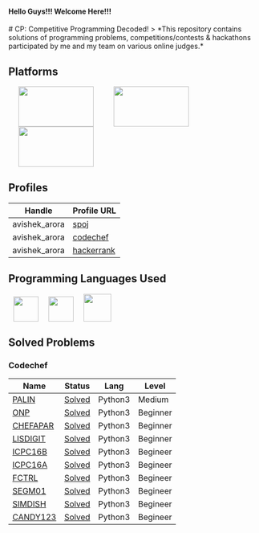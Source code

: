 <h4>Hello Guys!!! Welcome Here!!!</h4>
# CP: Competitive Programming Decoded!
> *This repository contains solutions of programming problems, competitions/contests & hackathons participated by me and my team on various online judges.*

## Platforms
<img src="https://www.codechef.com/sites/all/themes/abessive/logo.png" height="80px" width="150px" hspace="20"><img src="http://arpitbhayani.me/static/images/spoj.png" height="80px" width="150px" hspace="20"><img src="https://d3keuzeb2crhkn.cloudfront.net/hackerrank/assets/styleguide/logo_wordmark-f5c5eb61ab0a154c3ed9eda24d0b9e31.svg" height="80px" width="150px" hspace="20">




## Profiles

| Handle | Profile URL |
| ------- | --- |
| avishek_arora   | [spoj](http://www.spoj.com/users/avishek_arora/) |
| avishek_arora | [codechef](https://www.codechef.com/users/avishek_arora) |
| avishek_arora | [hackerrank](https://www.hackerrank.com/avishek_arora) |

## Programming Languages Used 
<img src="http://dipendrashekhawat.com/wp-content/uploads/2017/04/c-logo.png" height="50px" width="50px" hspace="10"><img src="https://ignite.apache.org/images/cpp.png" height="50px" width="50px" hspace="10"><img src="https://www.python.org/static/opengraph-icon-200x200.png" height="55px" width="55px" hspace="10">

## Solved Problems 

### Codechef
| Name | Status | Lang | Level |
| ------- | -------- | ----- | ---- | 
| [PALIN](https://www.codechef.com/problems/PALIN)       | [Solved](https://github.com/avi-arora/competitive-programming/blob/master/PALIN.py)    | Python3 | Medium   | 
| [ONP](https://www.codechef.com/problems/ONP) 			 | [Solved](https://github.com/avi-arora/competitive-programming/blob/master/ONP.py) 	  | Python3 | Beginner |
| [CHEFAPAR](https://www.codechef.com/problems/CHEFAPAR) | [Solved](https://github.com/avi-arora/competitive-programming/blob/master/CHEFAPAR.py) | Python3 | Beginner |
| [LISDIGIT](https://www.codechef.com/problems/LISDIGIT) | [Solved](https://github.com/avi-arora/competitive-programming/blob/master/LISDIGIT.py) | Python3 | Beginner |
| [ICPC16B](https://www.codechef.com/problems/ICPC16B)   | [Solved](https://github.com/avi-arora/competitive-programming/blob/master/ICPC16B.py)  | Python3 | Begineer | 
| [ICPC16A](https://www.codechef.com/problems/ICPC16A)   | [Solved](https://github.com/avi-arora/competitive-programming/blob/master/ICPC16A.py)  | Python3 | Begineer | 
| [FCTRL](https://www.codechef.com/problems/FCTRL)   	 | [Solved](https://github.com/avi-arora/competitive-programming/blob/master/FCTRL.py)    | Python3 | Begineer | 
| [SEGM01](https://www.codechef.com/problems/SEGM01)   	 | [Solved](https://github.com/avi-arora/competitive-programming/blob/master/SEGM01.py)   | Python3 | Begineer | 
| [SIMDISH](https://www.codechef.com/problems/SIMDISH)   | [Solved](https://github.com/avi-arora/competitive-programming/blob/master/SIMDISH.py)  | Python3 | Begineer | 
| [CANDY123](https://www.codechef.com/problems/CANDY123) | [Solved](https://github.com/avi-arora/competitive-programming/blob/master/CANDY123.py) | Python3 | Begineer | 


